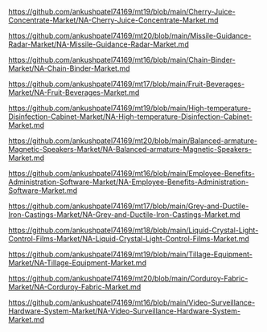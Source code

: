 <p><a href="https://github.com/ankushpatel74169/mt19/blob/main/Cherry-Juice-Concentrate-Market/NA-Cherry-Juice-Concentrate-Market.md">https://github.com/ankushpatel74169/mt19/blob/main/Cherry-Juice-Concentrate-Market/NA-Cherry-Juice-Concentrate-Market.md</a></p><p><a href="https://github.com/ankushpatel74169/mt20/blob/main/Missile-Guidance-Radar-Market/NA-Missile-Guidance-Radar-Market.md">https://github.com/ankushpatel74169/mt20/blob/main/Missile-Guidance-Radar-Market/NA-Missile-Guidance-Radar-Market.md</a></p><p><a href="https://github.com/ankushpatel74169/mt16/blob/main/Chain-Binder-Market/NA-Chain-Binder-Market.md">https://github.com/ankushpatel74169/mt16/blob/main/Chain-Binder-Market/NA-Chain-Binder-Market.md</a></p><p><a href="https://github.com/ankushpatel74169/mt17/blob/main/Fruit-Beverages-Market/NA-Fruit-Beverages-Market.md">https://github.com/ankushpatel74169/mt17/blob/main/Fruit-Beverages-Market/NA-Fruit-Beverages-Market.md</a></p><p><a href="https://github.com/ankushpatel74169/mt19/blob/main/High-temperature-Disinfection-Cabinet-Market/NA-High-temperature-Disinfection-Cabinet-Market.md">https://github.com/ankushpatel74169/mt19/blob/main/High-temperature-Disinfection-Cabinet-Market/NA-High-temperature-Disinfection-Cabinet-Market.md</a></p><p><a href="https://github.com/ankushpatel74169/mt20/blob/main/Balanced-armature-Magnetic-Speakers-Market/NA-Balanced-armature-Magnetic-Speakers-Market.md">https://github.com/ankushpatel74169/mt20/blob/main/Balanced-armature-Magnetic-Speakers-Market/NA-Balanced-armature-Magnetic-Speakers-Market.md</a></p><p><a href="https://github.com/ankushpatel74169/mt16/blob/main/Employee-Benefits-Administration-Software-Market/NA-Employee-Benefits-Administration-Software-Market.md">https://github.com/ankushpatel74169/mt16/blob/main/Employee-Benefits-Administration-Software-Market/NA-Employee-Benefits-Administration-Software-Market.md</a></p><p><a href="https://github.com/ankushpatel74169/mt17/blob/main/Grey-and-Ductile-Iron-Castings-Market/NA-Grey-and-Ductile-Iron-Castings-Market.md">https://github.com/ankushpatel74169/mt17/blob/main/Grey-and-Ductile-Iron-Castings-Market/NA-Grey-and-Ductile-Iron-Castings-Market.md</a></p><p><a href="https://github.com/ankushpatel74169/mt18/blob/main/Liquid-Crystal-Light-Control-Films-Market/NA-Liquid-Crystal-Light-Control-Films-Market.md">https://github.com/ankushpatel74169/mt18/blob/main/Liquid-Crystal-Light-Control-Films-Market/NA-Liquid-Crystal-Light-Control-Films-Market.md</a></p><p><a href="https://github.com/ankushpatel74169/mt19/blob/main/Tillage-Equipment-Market/NA-Tillage-Equipment-Market.md">https://github.com/ankushpatel74169/mt19/blob/main/Tillage-Equipment-Market/NA-Tillage-Equipment-Market.md</a></p><p><a href="https://github.com/ankushpatel74169/mt20/blob/main/Corduroy-Fabric-Market/NA-Corduroy-Fabric-Market.md">https://github.com/ankushpatel74169/mt20/blob/main/Corduroy-Fabric-Market/NA-Corduroy-Fabric-Market.md</a></p><p><a href="https://github.com/ankushpatel74169/mt16/blob/main/Video-Surveillance-Hardware-System-Market/NA-Video-Surveillance-Hardware-System-Market.md">https://github.com/ankushpatel74169/mt16/blob/main/Video-Surveillance-Hardware-System-Market/NA-Video-Surveillance-Hardware-System-Market.md</a></p>
